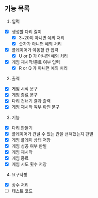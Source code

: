 ## 기능 목록

1. 입력

- [x] 생성할 다리 길이
  - [x] 3~20이 아니면 예외 처리
  - [x] 숫자가 아니면 예외 처리
- [x] 플레이어가 이동할 칸 입력
  - [x] U or D 가 아니면 예외 처리
- [x] 게임 재시작/종료 여부 입력
  - [x] R or Q 가 아니면 예외 처리

2. 출력

- [x] 게임 시작 문구
- [x] 게임 종료 문구
- [x] 다리 건너기 결과 출력
- [x] 게임 재시작 여부 확인 문구

3. 기능

- [x] 다리 만들기
- [x] 플레이어가 건널 수 있는 칸을 선택했는지 판별
- [x] 게임 플레이 상태 저장
- [x] 게임 성공 여부 판별
- [x] 게임 재시작
- [x] 게임 종료
- [x] 게임 시도 횟수 저장

4. 요구사항

- [x] 상수 처리
- [ ] 테스트 코드

